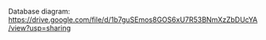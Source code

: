 Database diagram: https://drive.google.com/file/d/1b7guSEmos8GOS6xU7R53BNmXzZbDUcYA/view?usp=sharing

